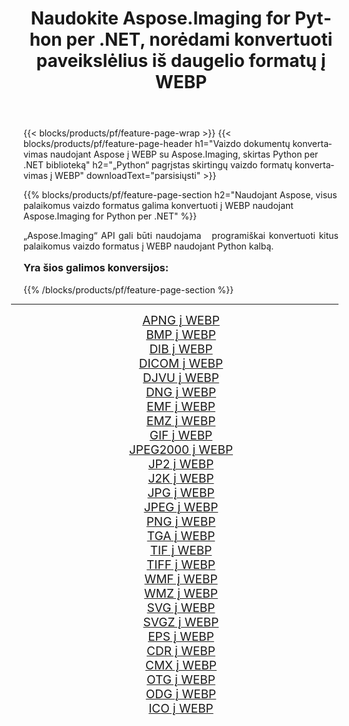 ﻿---
title: Naudokite Aspose.Imaging for Python per .NET, norėdami konvertuoti paveikslėlius iš daugelio formatų į WEBP 
weight: 3920
url: /lt/python-net/conversion/to/webp/ 
lang: lt
langdirlevel: 2
locales: zh-hans,ja,it,ru,de,es,fr,nl,id,lt,pl,pt,vi,tr,ko,zh-hant,ar,hi,th,sv,cs,uk,he
description: Galite naudoti Aspose.Imaging for Python per .NET biblioteką, norėdami konvertuoti iš įvairių formatų į WEBP
---

{{< blocks/products/pf/feature-page-wrap >}}
{{< blocks/products/pf/feature-page-header h1="Vaizdo dokumentų konvertavimas naudojant Aspose į WEBP su Aspose.Imaging, skirtas Python per .NET biblioteką" h2="„Python“ pagrįstas skirtingų vaizdo formatų konvertavimas į WEBP" downloadText="parsisiųsti" >}}


{{% blocks/products/pf/feature-page-section  h2="Naudojant Aspose, visus palaikomus vaizdo formatus galima konvertuoti į WEBP naudojant Aspose.Imaging for Python per .NET" %}}
<p align=justify>„Aspose.Imaging“ API gali būti naudojama   programiškai konvertuoti kitus palaikomus vaizdo formatus į WEBP naudojant Python kalbą.</p>
<h3 style="margin-top:16px;">
Yra šios galimos konversijos:
</h3>
{{% /blocks/products/pf/feature-page-section %}}
<div class="container-fluid productfamilypage bg-gray">
    <div class="convertypes bg-gray agp-content section">
        <div class="container">
		<hr style="margin-left:-20px;"/>
		<div class="row other-converters" style="gap: 10px;font-size: 19px;text-align:center;">
		    <div class='col-md-3 other-converter remove-lp remove-rp'><a href="/imaging/lt/python-net/conversion/apng-to-webp/" style="padding:15px;">APNG į WEBP</a></div>
<div class='col-md-3 other-converter remove-lp remove-rp'><a href="/imaging/lt/python-net/conversion/bmp-to-webp/" style="padding:15px;">BMP į WEBP</a></div>
<div class='col-md-3 other-converter remove-lp remove-rp'><a href="/imaging/lt/python-net/conversion/dib-to-webp/" style="padding:15px;">DIB į WEBP</a></div>
<div class='col-md-3 other-converter remove-lp remove-rp'><a href="/imaging/lt/python-net/conversion/dicom-to-webp/" style="padding:15px;">DICOM į WEBP</a></div>
<div class='col-md-3 other-converter remove-lp remove-rp'><a href="/imaging/lt/python-net/conversion/djvu-to-webp/" style="padding:15px;">DJVU į WEBP</a></div>
<div class='col-md-3 other-converter remove-lp remove-rp'><a href="/imaging/lt/python-net/conversion/dng-to-webp/" style="padding:15px;">DNG į WEBP</a></div>
<div class='col-md-3 other-converter remove-lp remove-rp'><a href="/imaging/lt/python-net/conversion/emf-to-webp/" style="padding:15px;">EMF į WEBP</a></div>
<div class='col-md-3 other-converter remove-lp remove-rp'><a href="/imaging/lt/python-net/conversion/emz-to-webp/" style="padding:15px;">EMZ į WEBP</a></div>
<div class='col-md-3 other-converter remove-lp remove-rp'><a href="/imaging/lt/python-net/conversion/gif-to-webp/" style="padding:15px;">GIF į WEBP</a></div>
<div class='col-md-3 other-converter remove-lp remove-rp'><a href="/imaging/lt/python-net/conversion/jpeg2000-to-webp/" style="padding:15px;">JPEG2000 į WEBP</a></div>
<div class='col-md-3 other-converter remove-lp remove-rp'><a href="/imaging/lt/python-net/conversion/jp2-to-webp/" style="padding:15px;">JP2 į WEBP</a></div>
<div class='col-md-3 other-converter remove-lp remove-rp'><a href="/imaging/lt/python-net/conversion/j2k-to-webp/" style="padding:15px;">J2K į WEBP</a></div>
<div class='col-md-3 other-converter remove-lp remove-rp'><a href="/imaging/lt/python-net/conversion/jpg-to-webp/" style="padding:15px;">JPG į WEBP</a></div>
<div class='col-md-3 other-converter remove-lp remove-rp'><a href="/imaging/lt/python-net/conversion/jpeg-to-webp/" style="padding:15px;">JPEG į WEBP</a></div>
<div class='col-md-3 other-converter remove-lp remove-rp'><a href="/imaging/lt/python-net/conversion/png-to-webp/" style="padding:15px;">PNG į WEBP</a></div>
<div class='col-md-3 other-converter remove-lp remove-rp'><a href="/imaging/lt/python-net/conversion/tga-to-webp/" style="padding:15px;">TGA į WEBP</a></div>
<div class='col-md-3 other-converter remove-lp remove-rp'><a href="/imaging/lt/python-net/conversion/tif-to-webp/" style="padding:15px;">TIF į WEBP</a></div>
<div class='col-md-3 other-converter remove-lp remove-rp'><a href="/imaging/lt/python-net/conversion/tiff-to-webp/" style="padding:15px;">TIFF į WEBP</a></div>
<div class='col-md-3 other-converter remove-lp remove-rp'><a href="/imaging/lt/python-net/conversion/wmf-to-webp/" style="padding:15px;">WMF į WEBP</a></div>
<div class='col-md-3 other-converter remove-lp remove-rp'><a href="/imaging/lt/python-net/conversion/wmz-to-webp/" style="padding:15px;">WMZ į WEBP</a></div>
<div class='col-md-3 other-converter remove-lp remove-rp'><a href="/imaging/lt/python-net/conversion/svg-to-webp/" style="padding:15px;">SVG į WEBP</a></div>
<div class='col-md-3 other-converter remove-lp remove-rp'><a href="/imaging/lt/python-net/conversion/svgz-to-webp/" style="padding:15px;">SVGZ į WEBP</a></div>
<div class='col-md-3 other-converter remove-lp remove-rp'><a href="/imaging/lt/python-net/conversion/eps-to-webp/" style="padding:15px;">EPS į WEBP</a></div>
<div class='col-md-3 other-converter remove-lp remove-rp'><a href="/imaging/lt/python-net/conversion/cdr-to-webp/" style="padding:15px;">CDR į WEBP</a></div>
<div class='col-md-3 other-converter remove-lp remove-rp'><a href="/imaging/lt/python-net/conversion/cmx-to-webp/" style="padding:15px;">CMX į WEBP</a></div>
<div class='col-md-3 other-converter remove-lp remove-rp'><a href="/imaging/lt/python-net/conversion/otg-to-webp/" style="padding:15px;">OTG į WEBP</a></div>
<div class='col-md-3 other-converter remove-lp remove-rp'><a href="/imaging/lt/python-net/conversion/odg-to-webp/" style="padding:15px;">ODG į WEBP</a></div>
<div class='col-md-3 other-converter remove-lp remove-rp'><a href="/imaging/lt/python-net/conversion/ico-to-webp/" style="padding:15px;">ICO į WEBP</a></div>
                </div>
        </div>
    </div>
</div>
<br/>

